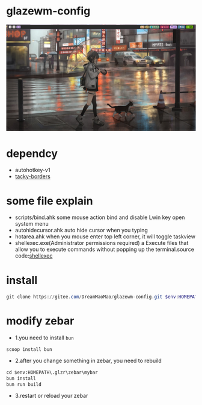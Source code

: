 # glazewm-config
![输入图片说明](image.png)

# dependcy
- autohotkey-v1
- [tacky-borders](https://github.com/lukeyou05/tacky-borders)

# some file explain
- scripts/bind.ahk
  some mouse action bind and disable Lwin key open system menu
- autohidecursor.ahk
  auto hide cursor when you typing
- hotarea.ahk
  when you mouse enter top left corner, it will toggle taskview
- shellexec.exe(Administrator permissions required)
  a Execute files that allow you to execute commands without popping up the terminal.source code:[shellexec](https://gitee.com/DreamMaoMao/win-shellexec)

# install
```powershell
git clone https://gitee.com/DreamMaoMao/glazewm-config.git $env:HOMEPATH\.glzr
```

# modify zebar

- 1.you need to install `bun`
```
scoop install bun
```

- 2.after you change something in zebar, you need to rebuild
```
cd $env:HOMEPATH\.glzr\zebar\mybar
bun install
bun run build
```

- 3.restart or reload your zebar
